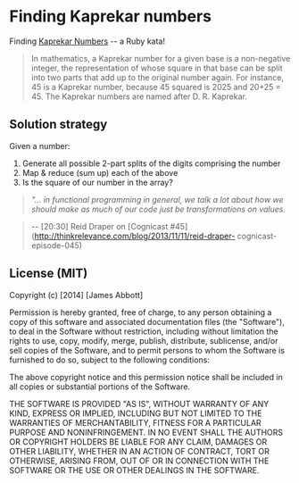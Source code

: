 # Finding Kaprekar numbers

Finding [Kaprekar Numbers](https://en.wikipedia.org/wiki/Kaprekar_number) -- a Ruby kata!

> In mathematics, a Kaprekar number for a given base is a non-negative
  integer, the representation of whose square in that base can be
  split into two parts that add up to the original number again. For
  instance, 45 is a Kaprekar number, because 45 squared is 2025 and 20+25 = 45.
  The Kaprekar numbers are named after D. R. Kaprekar.

## Solution strategy

Given a number:

1. Generate all possible 2-part splits of the digits comprising the number
2. Map & reduce (sum up) each of the above
3. Is the square of our number in the array?

> _"... in functional programming in general, we talk a lot about how we should make as much
  of our code just be transformations on values._

> -- [20:30] Reid Draper on [Cognicast #45](http://thinkrelevance.com/blog/2013/11/11/reid-draper- cognicast-episode-045)


## License (MIT)

Copyright (c) [2014] [James Abbott]

Permission is hereby granted, free of charge, to any person obtaining a copy
of this software and associated documentation files (the "Software"), to deal
in the Software without restriction, including without limitation the rights
to use, copy, modify, merge, publish, distribute, sublicense, and/or sell
copies of the Software, and to permit persons to whom the Software is
furnished to do so, subject to the following conditions:

The above copyright notice and this permission notice shall be included in all
copies or substantial portions of the Software.

THE SOFTWARE IS PROVIDED "AS IS", WITHOUT WARRANTY OF ANY KIND, EXPRESS OR
IMPLIED, INCLUDING BUT NOT LIMITED TO THE WARRANTIES OF MERCHANTABILITY,
FITNESS FOR A PARTICULAR PURPOSE AND NONINFRINGEMENT. IN NO EVENT SHALL THE
AUTHORS OR COPYRIGHT HOLDERS BE LIABLE FOR ANY CLAIM, DAMAGES OR OTHER
LIABILITY, WHETHER IN AN ACTION OF CONTRACT, TORT OR OTHERWISE, ARISING FROM,
OUT OF OR IN CONNECTION WITH THE SOFTWARE OR THE USE OR OTHER DEALINGS IN THE
SOFTWARE.
